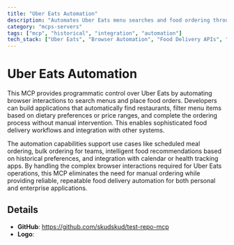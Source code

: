 ```yaml
---
title: "Uber Eats Automation"
description: "Automates Uber Eats menu searches and food ordering through browser automation, streamlining food discovery and delivery."
category: "mcps-servers"
tags: ["mcp", "historical", "integration", "automation"]
tech_stack: ["Uber Eats", "Browser Automation", "Food Delivery APIs", "E-commerce"]
---
```


# Uber Eats Automation

This MCP provides programmatic control over Uber Eats by automating browser interactions to search menus and place food orders. Developers can build applications that automatically find restaurants, filter menu items based on dietary preferences or price ranges, and complete the ordering process without manual intervention. This enables sophisticated food delivery workflows and integration with other systems.

The automation capabilities support use cases like scheduled meal ordering, bulk ordering for teams, intelligent food recommendations based on historical preferences, and integration with calendar or health tracking apps. By handling the complex browser interactions required for Uber Eats operations, this MCP eliminates the need for manual ordering while providing reliable, repeatable food delivery automation for both personal and enterprise applications.

## Details

- **GitHub**: https://github.com/skudskud/test-repo-mcp
- **Logo**: 
